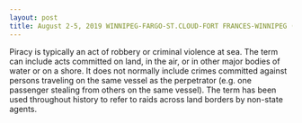 ```yaml
---
layout: post
title: August 2-5, 2019 WINNIPEG-FARGO-ST.CLOUD-FORT FRANCES-WINNIPEG (1548 KM)
---
```


Piracy is typically an act of robbery or criminal violence at sea. The term can include acts committed on land, in the air, or in other major bodies of water or on a shore. It does not normally include crimes committed against persons traveling on the same vessel as the perpetrator (e.g. one passenger stealing from others on the same vessel). The term has been used throughout history to refer to raids across land borders by non-state agents.
